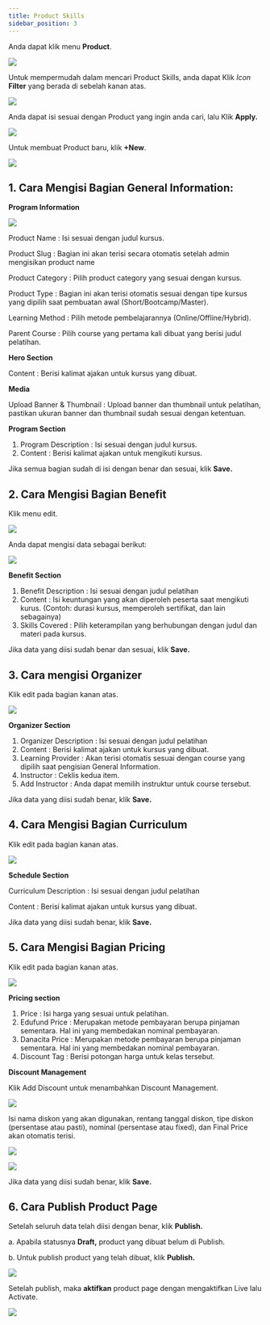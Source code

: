 ```yaml
---
title: Product Skills
sidebar_position: 3
---
```

Anda dapat klik menu **Product**.

![](/img/product-skills-1.png)

Untuk mempermudah dalam mencari Product Skills, anda dapat Klik *Icon* **Filter** yang berada di sebelah kanan atas.

![](/img/product-skills-2.png)

Anda dapat isi sesuai dengan Product yang ingin anda cari, lalu Klik **Apply.**

![](/img/product-skills-3.png)

Untuk membuat Product baru, klik **+New**.

![](/img/product-skills-4.png)

## 1. Cara Mengisi Bagian **General Information:**

**Program Information**

![](/img/product-skills-5.png)

Product Name : Isi sesuai dengan judul kursus.

Product Slug : Bagian ini akan terisi secara otomatis setelah admin mengisikan product name

Product Category : Pilih product category yang sesuai dengan kursus.

Product Type : Bagian ini akan terisi otomatis sesuai dengan tipe kursus yang dipilih saat pembuatan awal (Short/Bootcamp/Master).

Learning Method : Pilih metode pembelajarannya (Online/Offline/Hybrid).

Parent Course : Pilih course yang pertama kali dibuat yang berisi judul pelatihan.

**Hero Section**

Content : Berisi kalimat ajakan untuk kursus yang dibuat.

**Media**

Upload Banner & Thumbnail : Upload banner dan thumbnail untuk pelatihan, pastikan ukuran banner dan thumbnail sudah sesuai dengan ketentuan.

**Program Section**

1. Program Description : Isi sesuai dengan judul kursus.
2. Content : Berisi kalimat ajakan untuk mengikuti kursus.


Jika semua bagian sudah di isi dengan benar dan sesuai, klik **Save.**

## **2.** Cara Mengisi Bagian **Benefit**

Klik menu edit.

![](/img/product-skills-6.png)

Anda dapat mengisi data sebagai berikut:

![](/img/product-skills-7.png)

**Benefit Section**

1. Benefit Description : Isi sesuai dengan judul pelatihan
2. Content : Isi keuntungan yang akan diperoleh peserta saat mengikuti kurus. (Contoh: durasi kursus, memperoleh sertifikat, dan lain sebagainya)
3. Skills Covered : Pilih keterampilan yang berhubungan dengan judul dan materi pada kursus.

Jika data yang diisi sudah benar dan sesuai, klik **Save.**

## 3. Cara mengisi **Organizer**

Klik edit pada bagian kanan atas.

![](/img/product-skills-8.png)

**Organizer Section**

1. Organizer Description : Isi sesuai dengan judul pelatihan
2. Content : Berisi kalimat ajakan untuk kursus yang dibuat.
3. Learning Provider : Akan terisi otomatis sesuai dengan course yang dipilih saat pengisian General Information.
4. Instructor : Ceklis kedua item. 
5. Add Instructor : Anda dapat memilih instruktur untuk course tersebut.

Jika data yang diisi sudah benar, klik **Save.**

## 4. Cara Mengisi Bagian **Curriculum**

Klik edit pada bagian kanan atas.

![](/img/product-skills-9.png)

**Schedule Section**

Curriculum Description : Isi sesuai dengan judul pelatihan

Content : Berisi kalimat ajakan untuk kursus yang dibuat.

Jika data yang diisi sudah benar, klik **Save.**

## 5. Cara Mengisi Bagian **Pricing**
Klik edit pada bagian kanan atas.


![](/img/product-skills-10.png)

**Pricing section**

1. Price : Isi harga yang sesuai untuk pelatihan.
2. Edufund Price : Merupakan metode pembayaran berupa pinjaman sementara. Hal ini yang membedakan nominal pembayaran.
3. Danacita Price : Merupakan metode pembayaran berupa pinjaman sementara. Hal ini yang membedakan nominal pembayaran. 
4. Discount Tag : Berisi potongan harga untuk kelas tersebut.

**Discount Management**

Klik Add Discount untuk menambahkan Discount Management.

![](/img/product-skills-11.png)

Isi nama diskon yang akan digunakan, rentang tanggal diskon, tipe diskon (persentase atau pasti), nominal (persentase atau fixed), dan Final Price akan otomatis terisi.

![](/img/product-skills-12.png)

![](/img/product-skills-13.png)

Jika data yang diisi sudah benar, klik **Save.**

## 6. Cara Publish Product Page

Setelah seluruh data telah diisi dengan benar, klik **Publish.**

a. Apabila statusnya **Draft,** product yang dibuat belum di Publish.

b. Untuk publish product yang telah dibuat, klik **Publish.**

![](/img/product-skills-14.png)

Setelah publish, maka **aktifkan** product page dengan mengaktifkan Live lalu Activate.  

![](/img/product-skills-15.png)
